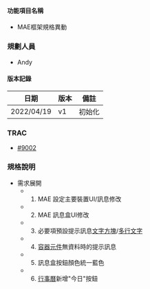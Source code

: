 
#### <div id="item_name">功能項目名稱</div>
  *  MAE框架規格異動

### <div id="user">規劃人員</div>
* Andy

#### <div id="version">版本記錄</div>
  |日期|版本|備註|
  |---|---|---|
  |2022/04/19|v1|初始化|

### <div id="trac">TRAC</div>
* [#9002](http://trac.uneec.com/trac/neco/ticket/9002)

### <div id="specification">規格說明</div>
  * 需求展開
    * 1. MAE 設定主要裝置UI/訊息修改
    * 2. MAE 訊息盒UI修改
    * 3. 必要項預設提示訊息[文字方塊][text]/[多行文字][multi_text]
    * 4. [容器元件][container]無資料時的提示訊息
    * 5. 訊息盒按鈕顏色統一藍色
    * 6. [行事曆][calendar]新增"今日"按鈕

<!-- 連結 -->
[text]:../../../MAE/Component/text.md "文字方塊"
[multi_text]:../../../MAE/Component/mulitText.md "多行文字"
[container]:../../../MAE/Component/container.md "容器元件"
[calendar]:../../../MAE/Component/calendar.md "行事曆"
